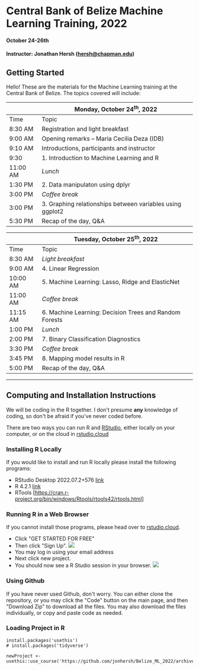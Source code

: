 # Central Bank of Belize Machine Learning Training, 2022 

#### October 24-26th
#### Instructor: Jonathan Hersh (hersh@chapman.edu)

## Getting Started

Hello! These are the materials for the Machine Learning training at the Central Bank of Belize. The topics covered will include:

|          | **Monday, October 24<sup>th</sup>, 2022**                                      |
| -------- | ------------------------------------------------------------------------------ |
| Time     | Topic                                                                          |
| 8:30 AM  | Registration and light breakfast                                               |
| 9:00 AM  | Opening remarks – Maria Cecilia Deza (IDB)                                     |
| 9:10 AM  | Introductions, participants and instructor                                     |
|  9:30    | 1\. Introduction to Machine Learning and R                                     |
| 11:00 AM | _Lunch_                                                                        |
| 1:30 PM  | 2\. Data manipulaton using dplyr                                               |
| 3:00 PM  | _Coffee break_                                                                 |
| 3:00 PM  | 3\. Graphing relationships between variables using ggplot2                     |
| 5:30 PM  | Recap of the day, Q&A                                                          |

|          | **Tuesday, October 25<sup>th</sup>, 2022**              |
| -------- | ------------------------------------------------------- |
| Time     | Topic                                                   |
| 8:30 AM  | _Light breakfast_                                       |
| 9:00 AM  | 4\. Linear Regression                                   |
| 10:00 AM  | 5\. Machine Learning: Lasso, Ridge and ElasticNet      |
| 11:00 AM | _Coffee break_                                          |
| 11:15 AM | 6\. Machine Learning: Decision Trees and Random Forests |
| 1:00 PM  | _Lunch_                                                 |
| 2:00 PM  | 7\. Binary Classification Diagnostics                   |
| 3:30 PM  | _Coffee break_                                          |
| 3:45 PM  | 8\. Mapping model results in R                          |
| 5:00 PM  | Recap of the day, Q&A                                   |

------

## Computing and Installation Instructions

We will be coding in the R together. I don't presume **any** knowledge of coding, so don't be afraid if you've never coded before. 

There are two ways you can run R and [RStudio](https://rstudio.com/), either locally on your computer, or on the cloud in [rstudio.cloud](rstudio.cloud)

### Installing R Locally

If you would like to install and run R locally please install the following programs:

* RStudio Desktop 2022.07.2+576 [link](https://www.rstudio.com/products/rstudio/download/#download)
* R 4.2.1 [link](https://cran.r-project.org/bin/windows/base/)
* RTools [https://cran.r-project.org/bin/windows/Rtools/rtools42/rtools.html]

### Running R in a Web Browser

If you cannot install those programs, please head over to [rstudio.cloud](https://rstudio.cloud). 

* Click "GET STARTED FOR FREE" 
* Then click "Sign Up". 
![](images/rstudio.cloud.PNG)
* You may log in using your email address
* Next click new project. 
* You should now see a R Studio session in your browser. 
![](images/rstudio_console.PNG)


### Using Github

If you have never used Github, don't worry. You can either clone the repository, or you may click the "Code" button on the main page, and then "Download Zip" to download all the files. You may also download the files individually, or copy and paste code as needed. 

### Loading Project in R

```
install.packages('usethis')
# install.packages('tidyverse')

newProject <- usethis::use_course('https://github.com/jonhersh/Belize_ML_2022/archive/main.zip')
```
